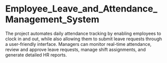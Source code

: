 # Employee_Leave_and_Attendance_Management_System

The project automates daily attendance tracking by enabling employees to clock in and out, while also allowing them to submit leave requests through a user-friendly interface. Managers can monitor real-time attendance, review and approve leave requests, manage shift assignments, and generate detailed HR reports. 
